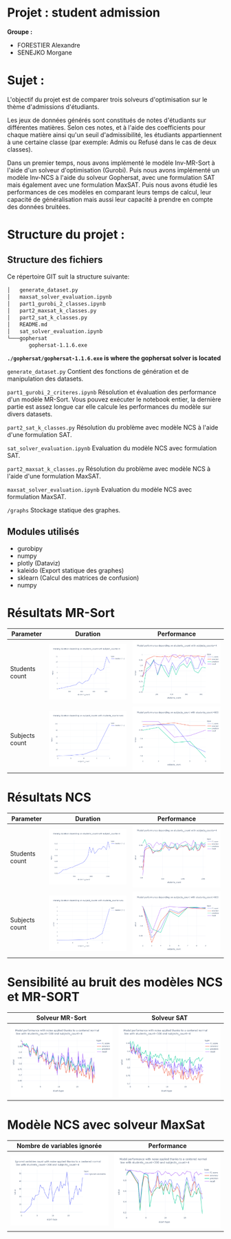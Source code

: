 # Projet : student admission

**Groupe :** 

- FORESTIER Alexandre
- SENEJKO Morgane

# Sujet :

L'objectif du projet est de comparer trois solveurs d'optimisation sur le thème d'admissions d'étudiants.

Les jeux de données générés sont constitués de notes d'étudiants sur différentes matières. Selon ces notes, et à l'aide des coefficients pour chaque matière ainsi qu'un seuil d'admissibilité, les étudiants appartiennent à une certaine classe (par exemple: Admis ou Refusé dans le cas de deux classes).

Dans un premier temps, nous avons implémenté le modèle Inv-MR-Sort à l'aide d'un solveur d'optimisation (Gurobi). Puis nous avons implémenté un modèle Inv-NCS à l'aide du solveur Gophersat, avec une formulation SAT mais également avec une formulation MaxSAT.
Puis nous avons étudié les performances de ces modèles en comparant leurs temps de calcul, leur capacité de généralisation mais aussi leur capacité à prendre en compte des données bruitées.


# Structure du projet :

## Structure des fichiers

Ce répertoire GIT suit la structure suivante:

```dir
│   generate_dataset.py
│   maxsat_solver_evaluation.ipynb
│   part1_gurobi_2_classes.ipynb
│   part2_maxsat_k_classes.py
│   part2_sat_k_classes.py
│   README.md
│   sat_solver_evaluation.ipynb
└───gophersat
       gophersat-1.1.6.exe
```

**`./gophersat/gophersat-1.1.6.exe` is where the gophersat solver is located**

`generate_dataset.py` Contient des fonctions de génération et de manipulation des datasets.

`part1_gurobi_2_criteres.ipynb` Résolution et évaluation des performance d'un modèle MR-Sort. Vous pouvez exécuter le notebook entier, la dernière partie est assez longue car elle calcule les performances du modèle sur divers datasets.

`part2_sat_k_classes.py` Résolution du problème avec modèle NCS à l'aide d'une formulation SAT.

`sat_solver_evaluation.ipynb` Evaluation du modèle NCS avec formulation SAT.

`part2_maxsat_k_classes.py` Résolution du problème avec modèle NCS à l'aide d'une formulation MaxSAT.

`maxsat_solver_evaluation.ipynb` Evaluation du modèle NCS avec formulation MaxSAT.

`/graphs` Stockage statique des graphes.


## Modules utilisés

- gurobipy
- numpy
- plotly (Dataviz)
- kaleido (Export statique des graphes)
- sklearn (Calcul des matrices de confusion)
- numpy

# Résultats MR-Sort 

| Parameter      | Duration                                 | Performance                          |
|----------------|------------------------------------------|--------------------------------------|
| Students count | ![](graphs/gurobi_duration_students.png) | ![](graphs/gurobi_perf_students.png) |
| Subjects count | ![](graphs/gurobi_duration_subjects.png) | ![](graphs/gurobi_perf_subjects.png) |



# Résultats NCS

| Parameter      | Duration                              | Performance                       |
|----------------|---------------------------------------|-----------------------------------|
| Students count | ![](graphs/sat_duration_students.png) | ![](graphs/sat_perf_students.png) |
| Subjects count | ![](graphs/sat_duration_subjects.png) | ![](graphs/sat_perf_subjects.png) |

# Sensibilité au bruit des modèles NCS et MR-SORT

| Solveur MR-Sort                   | Solveur SAT                       |
|-----------------------------------|-----------------------------------|
| ![](graphs/gurobi_perf_noise.png) | ![](graphs/sat_perf_noise.png)    |


# Modèle NCS avec solveur MaxSat

| Nombre de variables ignorée          | Performance                       |
|--------------------------------------|-----------------------------------|
| ![](graphs/maxsat_ignored_noise.png) | ![](graphs/maxsat_perf_noise.png) |

